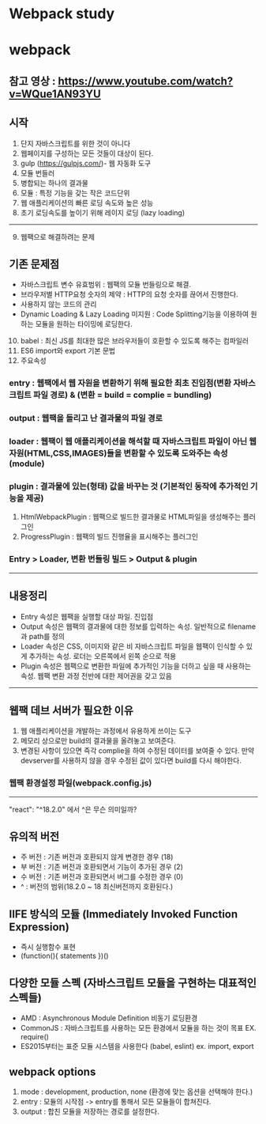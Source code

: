 # Webpack study

# webpack
## 참고 영상 : https://www.youtube.com/watch?v=WQue1AN93YU

## 시작

1. 단지 자바스크립트를 위한 것이 아니다
2. 웹페이지를 구성하는 모든 것들이 대상이 된다.
3. gulp (https://gulpjs.com/)- 웹 자동화 도구
4. 모듈 번들러
5. 병합되는 하나의 결과물
6. 모듈 : 특정 기능을 갖는 작은 코드단위
7. 웹 애플리케이션의 빠른 로딩 속도와 높은 성능
8. 초기 로딩속도를 높이기 위해 레이지 로딩 (lazy loading)

---

9. 웹팩으로 해결하려는 문제

## 기존 문제점

* 자바스크립트 변수 유효범위 : 웹팩의 모듈 번들링으로 해결.
* 브라우저별 HTTP요청 숫자의 제약 : HTTP의 요청 숫자를 끊어서 진행한다.
* 사용하지 않는 코드의 관리
* Dynamic Loading & Lazy Loading 미지원 : Code Splitting기능을 이용하여 원하는 모듈을 원하는 타이밍에 로딩한다.

10. babel : 최신 JS를 최대한 많은 브라우저들이 호환할 수 있도록 해주는 컴파일러
11. ES6 import와 export 기본 문법
12. 주요속성

### entry : 웹팩에서 웹 자원을 변환하기 위해 필요한 최초 진입점(변환 자바스크립트 파일 경로) & (변환 = build = complie = bundling)
### output : 웹팩을 돌리고 난 결과물의 파일 경로
### loader : 웹팩이 웹 애플리케이션을 해석할 때 자바스크립트 파일이 아닌 웹 자원(HTML,CSS,IMAGES)들을 변환할 수 있도록 도와주는 속성 (module)
### plugin : 결과물에 있는(형태) 값을 바꾸는 것 (기본적인 동작에 추가적인 기능을 제공)

1.  HtmlWebpackPlugin : 웹팩으로 빌드한 결과물로 HTML파일을 생성해주는 플러그인
2.  ProgressPlugin : 웹팩의 빌드 진행율을 표시해주는 플러그인

### Entry > Loader, 변환 번들링 빌드 > Output & plugin

---

## 내용정리

- Entry 속성은 웹팩을 실행할 대상 파일. 진입점
- Output 속성은 웹팩의 결과물에 대한 정보를 입력하는 속성. 일반적으로 filename과 path를 정의
- Loader 속성은 CSS, 이미지와 같은 비 자바스크립트 파일을 웹팩이 인식할 수 있게 추가하는 속성. 로더는 오른쪽에서 왼쪽 순으로 적용
- Plugin 속성은 웹팩으로 변환한 파일에 추가적인 기능을 더하고 싶을 때 사용하는 속성. 웹팩 변환 과정 전반에 대한 제어권을 갖고 있음

---

## 웹팩 데브 서버가 필요한 이유

1. 웹 애플리케이션을 개발하는 과정에서 유용하게 쓰이는 도구
2. 메모리 상으로만 build의 결과물을 올려놓고 보여준다.
3. 변경된 사항이 있으면 즉각 complie을 하여 수정된 데이터를 보여줄 수 있다. 만약 devserver를 사용하지 않을 경우 수정된 값이 있다면 build를 다시 해야한다.

### 웹팩 환경설정 파일(webpack.config.js)

---

"react": "^18.2.0" 에서 ^은 무슨 의미일까?

## 유의적 버전

* 주 버전 : 기존 버전과 호환되지 않게 변경한 경우 (18)
* 부 버전 : 기존 버전과 호환되면서 기능이 추가된 경우 (2)
* 수 버전 : 기존 버전과 호환되면서 버그를 수정한 경우 (0)
* ^ : 버전의 범위(18.2.0 ~ 18 최신버전까지 호환된다.)

## IIFE 방식의 모듈 (Immediately Invoked Function Expression)

* 즉시 실행함수 표현
* (function(){
  statements
  })()

## 다양한 모듈 스펙 (자바스크립트 모듈을 구현하는 대표적인 스펙들)

* AMD : Asynchronous Module Definition 비동기 로딩환경
* CommonJS : 자바스크립트를 사용하는 모든 환경에서 모듈을 하는 것이 목표 EX. require()
* ES2015부터는 표준 모듈 시스템을 사용한다 (babel, eslint) ex. import, export

## webpack options

1. mode : development, production, none (환경에 맞는 옵션을 선택해야 한다.)
2. entry : 모듈의 시작점 -> entry를 통해서 모든 모듈들이 합쳐진다.
3. output : 합친 모듈을 저장하는 경로를 설정한다.
